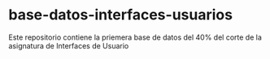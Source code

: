 # base-datos-interfaces-usuarios
Este repositorio contiene la priemera base de datos del 40% del corte de la asignatura de Interfaces de Usuario
